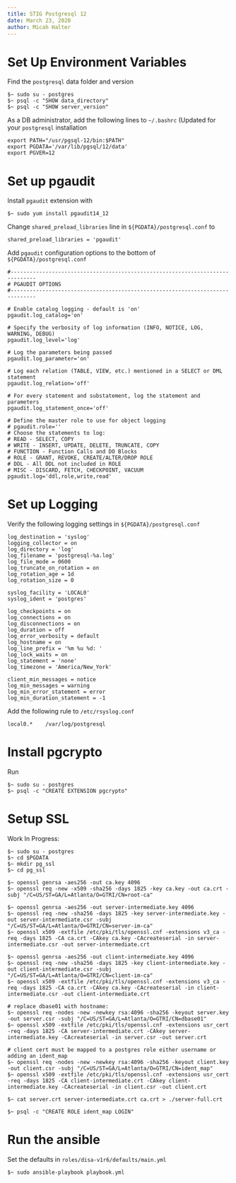 ```yaml
---
title: STIG Postgresql 12
date: March 23, 2020
author: Micah Halter
---
```


# Set Up Environment Variables

Find the `postgresql` data folder and version

```
$~ sudo su - postgres
$~ psql -c "SHOW data_directory"
$~ psql -c "SHOW server_version"
```

As a DB administrator, add the following lines to `~/.bashrc` (Updated for your `postgresql` installation

```
export PATH="/usr/pgsql-12/bin:$PATH"
export PGDATA='/var/lib/pgsql/12/data'
export PGVER=12
```

# Set up pgaudit

Install `pgaudit` extension with

```
$~ sudo yum install pgaudit14_12
```

Change `shared_preload_libraries` line in `${PGDATA}/postgresql.conf` to

```
shared_preload_libraries = 'pgaudit'
```

Add `pgaudit` configuration options to the bottom of `${PGDATA}/postgresql.conf`

```
#------------------------------------------------------------------------------
# PGAUDIT OPTIONS
#------------------------------------------------------------------------------

# Enable catalog logging - default is 'on'
pgaudit.log_catalog='on'

# Specify the verbosity of log information (INFO, NOTICE, LOG, WARNING, DEBUG)
pgaudit.log_level='log'

# Log the parameters being passed
pgaudit.log_parameter='on'

# Log each relation (TABLE, VIEW, etc.) mentioned in a SELECT or DML statement
pgaudit.log_relation='off'

# For every statement and substatement, log the statement and parameters
pgaudit.log_statement_once='off'

# Define the master role to use for object logging
# pgaudit.role=''
# Choose the statements to log:
# READ - SELECT, COPY
# WRITE - INSERT, UPDATE, DELETE, TRUNCATE, COPY
# FUNCTION - Function Calls and DO Blocks
# ROLE - GRANT, REVOKE, CREATE/ALTER/DROP ROLE
# DDL - All DDL not included in ROLE
# MISC - DISCARD, FETCH, CHECKPOINT, VACUUM
pgaudit.log='ddl,role,write,read'
```

# Set up Logging

Verify the following logging settings in `${PGDATA}/postgresql.conf`

```
log_destination = 'syslog'
logging_collector = on
log_directory = 'log'
log_filename = 'postgresql-%a.log'
log_file_mode = 0600
log_truncate_on_rotation = on
log_rotation_age = 1d
log_rotation_size = 0

syslog_facility = 'LOCAL0'
syslog_ident = 'postgres'

log_checkpoints = on
log_connections = on
log_disconnections = on
log_duration = off
log_error_verbosity = default
log_hostname = on
log_line_prefix = '%m %u %d: '
log_lock_waits = on
log_statement = 'none'
log_timezone = 'America/New_York'

client_min_messages = notice
log_min_messages = warning
log_min_error_statement = error
log_min_duration_statement = -1
```

Add the following rule to `/etc/rsyslog.conf`

```
local0.*    /var/log/postgresql
```

# Install pgcrypto

Run

```
$~ sudo su - postgres
$~ psql -c "CREATE EXTENSION pgcrypto"
```

# Setup SSL

Work In Progress:

```
$~ sudo su - postgres
$~ cd $PGDATA
$~ mkdir pg_ssl
$~ cd pg_ssl

$~ openssl genrsa -aes256 -out ca.key 4096
$~ openssl req -new -x509 -sha256 -days 1825 -key ca.key -out ca.crt -subj "/C=US/ST=GA/L=Atlanta/O=GTRI/CN=root-ca"

$~ openssl genrsa -aes256 -out server-intermediate.key 4096
$~ openssl req -new -sha256 -days 1825 -key server-intermediate.key -out server-intermediate.csr -subj "/C=US/ST=GA/L=Atlanta/O=GTRI/CN=server-im-ca"
$~ openssl x509 -extfile /etc/pki/tls/openssl.cnf -extensions v3_ca -req -days 1825 -CA ca.crt -CAkey ca.key -CAcreateserial -in server-intermediate.csr -out server-intermediate.crt

$~ openssl genrsa -aes256 -out client-intermediate.key 4096
$~ openssl req -new -sha256 -days 1825 -key client-intermediate.key -out client-intermediate.csr -subj "/C=US/ST=GA/L=Atlanta/O=GTRI/CN=client-im-ca"
$~ openssl x509 -extfile /etc/pki/tls/openssl.cnf -extensions v3_ca -req -days 1825 -CA ca.crt -CAkey ca.key -CAcreateserial -in client-intermediate.csr -out client-intermediate.crt

# replace dbase01 with hostname:
$~ openssl req -nodes -new -newkey rsa:4096 -sha256 -keyout server.key -out server.csr -subj "/C=US/ST=GA/L=Atlanta/O=GTRI/CN=dbase01"
$~ openssl x509 -extfile /etc/pki/tls/openssl.cnf -extensions usr_cert -req -days 1825 -CA server-intermediate.crt -CAkey server-intermediate.key -CAcreateserial -in server.csr -out server.crt

# client cert must be mapped to a postgres role either username or adding an ident_map
$~ openssl req -nodes -new -newkey rsa:4096 -sha256 -keyout client.key -out client.csr -subj "/C=US/ST=GA/L=Atlanta/O=GTRI/CN=ident_map"
$~ openssl x509 -extfile /etc/pki/tls/openssl.cnf -extensions usr_cert -req -days 1825 -CA client-intermediate.crt -CAkey client-intermediate.key -CAcreateserial -in client.csr -out client.crt

$~ cat server.crt server-intermediate.crt ca.crt > ./server-full.crt

$~ psql -c "CREATE ROLE ident_map LOGIN"
```

# Run the ansible

Set the defaults in `roles/disa-v1r6/defaults/main.yml`

```
$~ sudo ansible-playbook playbook.yml
```
